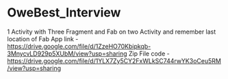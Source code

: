 # OweBest_Interview
1 Activity with Three Fragment and Fab on two Activity and remember last location of Fab
App link -  https://drive.google.com/file/d/1ZzeHO70Kbipkqb-3MnycvLD929p5XUbM/view?usp=sharing
Zip File code - https://drive.google.com/file/d/1YLX7Zy5CY2FxWLkSC744rwYK3oCeu5RM/view?usp=sharing
